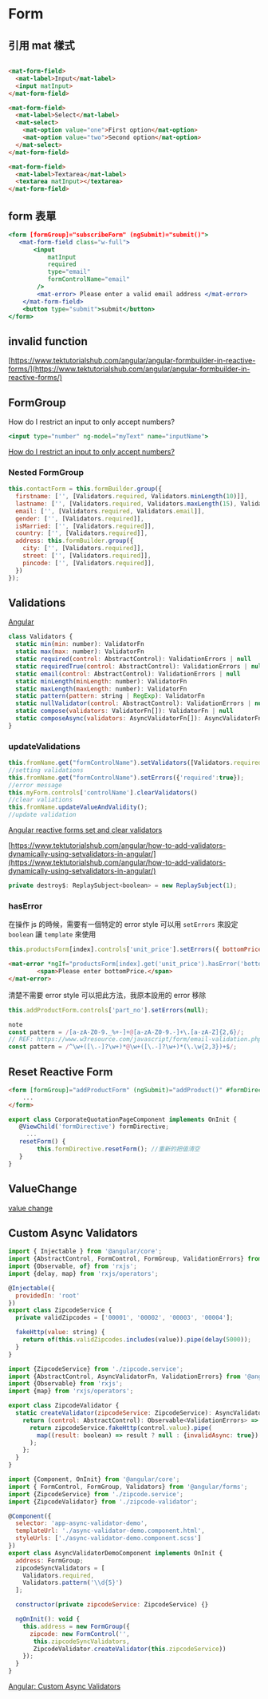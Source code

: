 # Form

## 引用 mat 樣式

```html

<mat-form-field>
  <mat-label>Input</mat-label>
  <input matInput>
</mat-form-field>

<mat-form-field>
  <mat-label>Select</mat-label>
  <mat-select>
    <mat-option value="one">First option</mat-option>
    <mat-option value="two">Second option</mat-option>
  </mat-select>
</mat-form-field>

<mat-form-field>
  <mat-label>Textarea</mat-label>
  <textarea matInput></textarea>
</mat-form-field>
```

## form 表單

```jsx
<form [formGroup]="subscribeForm" (ngSubmit)="submit()">
   <mat-form-field class="w-full">
       <input
           matInput
           required
           type="email" 
           formControlName="email"
        />
        <mat-error> Please enter a valid email address </mat-error>
    </mat-form-field>
    <button type="submit">submit</button>
</form>
```

## invalid function

[https://www.tektutorialshub.com/angular/angular-formbuilder-in-reactive-forms/](https://www.tektutorialshub.com/angular/angular-formbuilder-in-reactive-forms/)

## FormGroup

How do I restrict an input to only accept numbers?

```jsx
<input type="number" ng-model="myText" name="inputName">
```

[How do I restrict an input to only accept numbers?](https://stackoverflow.com/questions/14615236/how-do-i-restrict-an-input-to-only-accept-numbers)

### Nested FormGroup

```jsx
this.contactForm = this.formBuilder.group({
  firstname: ['', [Validators.required, Validators.minLength(10)]],
  lastname: ['', [Validators.required, Validators.maxLength(15), Validators.pattern("^[a-zA-Z]+$")]],
  email: ['', [Validators.required, Validators.email]],
  gender: ['', [Validators.required]],
  isMarried: ['', [Validators.required]],
  country: ['', [Validators.required]],
  address: this.formBuilder.group({
    city: ['', [Validators.required]],
    street: ['', [Validators.required]],
    pincode: ['', [Validators.required]],
  })
});

```

## Validations

[Angular](https://angular.io/api/forms/Validators#compose)

```jsx
class Validators {
  static min(min: number): ValidatorFn
  static max(max: number): ValidatorFn
  static required(control: AbstractControl): ValidationErrors | null
  static requiredTrue(control: AbstractControl): ValidationErrors | null
  static email(control: AbstractControl): ValidationErrors | null
  static minLength(minLength: number): ValidatorFn
  static maxLength(maxLength: number): ValidatorFn
  static pattern(pattern: string | RegExp): ValidatorFn
  static nullValidator(control: AbstractControl): ValidationErrors | null
  static compose(validators: ValidatorFn[]): ValidatorFn | null
  static composeAsync(validators: AsyncValidatorFn[]): AsyncValidatorFn | null
}
```


### updateValidations

```javascript
this.fromName.get("formControlName").setValidators([Validators.required]);
//setting validations
this.fromName.get("formControlName").setErrors({'required':true});
//error message
this.myForm.controls['controlName'].clearValidators()
//clear valiations
this.fromName.updateValueAndValidity();
//update validation
```

[Angular reactive forms set and clear validators](https://stackoverflow.com/questions/51300628/angular-reactive-forms-set-and-clear-validators)

[https://www.tektutorialshub.com/angular/how-to-add-validators-dynamically-using-setvalidators-in-angular/](https://www.tektutorialshub.com/angular/how-to-add-validators-dynamically-using-setvalidators-in-angular/)

```jsx
private destroy$: ReplaySubject<boolean> = new ReplaySubject(1);
```

### hasError

在操作 js 的時候，需要有一個特定的 error style 可以用 `setErrors` 來設定 `boolean` 讓 `template` 來使用

```javascript
this.productsForm[index].controls['unit_price'].setErrors({ bottomPrice: true });
```

```html
<mat-error *ngIf="productsForm[index].get('unit_price').hasError('bottomPrice')">
		<span>Please enter bottomPrice.</span>
</mat-error>
```

清楚不需要 error style 可以把此方法，我原本設用的 error 移除

```javascript
this.addProductForm.controls['part_no'].setErrors(null);
```

```javascript
note 
const pattern = /[a-zA-Z0-9._%+-]+@[a-zA-Z0-9.-]+\.[a-zA-Z]{2,6}/;
// REF: https://www.w3resource.com/javascript/form/email-validation.php
const pattern = /^\w+([\.-]?\w+)*@\w+([\.-]?\w+)*(\.\w{2,3})+$/;
```

## Reset Reactive Form

```html
<form [formGroup]="addProductForm" (ngSubmit)="addProduct()" #formDirective="ngForm">
	...
</form>
```

```javascript
export class CorporateQuotationPageComponent implements OnInit {
   @ViewChild('formDirective') formDirective;
	 ...
   resetForm() {
  		this.formDirective.resetForm(); //重新的把值清空
   }
}
```





## ValueChange

[value change](https://www.tektutorialshub.com/angular/valuechanges-in-angular-forms/)

## Custom Async Validators

```javascript
import { Injectable } from '@angular/core';
import {AbstractControl, FormControl, FormGroup, ValidationErrors} from '@angular/forms';
import {Observable, of} from 'rxjs';
import {delay, map} from 'rxjs/operators';

@Injectable({
  providedIn: 'root'
})
export class ZipcodeService {
  private validZipcodes = ['00001', '00002', '00003', '00004'];

  fakeHttp(value: string) {
    return of(this.validZipcodes.includes(value)).pipe(delay(5000));
  }
}
```



```javascript
import {ZipcodeService} from './zipcode.service';
import {AbstractControl, AsyncValidatorFn, ValidationErrors} from '@angular/forms';
import {Observable} from 'rxjs';
import {map} from 'rxjs/operators';

export class ZipcodeValidator {
  static createValidator(zipcodeService: ZipcodeService): AsyncValidatorFn {
    return (control: AbstractControl): Observable<ValidationErrors> => {
      return zipcodeService.fakeHttp(control.value).pipe(
        map((result: boolean) => result ? null : {invalidAsync: true})
      );
    };
  }
}
```

```javascript
import {Component, OnInit} from '@angular/core';
import { FormControl, FormGroup, Validators} from '@angular/forms';
import {ZipcodeService} from './zipcode.service';
import {ZipcodeValidator} from './zipcode-validator';

@Component({
  selector: 'app-async-validator-demo',
  templateUrl: './async-validator-demo.component.html',
  styleUrls: ['./async-validator-demo.component.scss']
})
export class AsyncValidatorDemoComponent implements OnInit {
  address: FormGroup;
  zipcodeSyncValidators = [
    Validators.required,
    Validators.pattern('\\d{5}')
  ];

  constructor(private zipcodeService: ZipcodeService) {}

  ngOnInit(): void {
    this.address = new FormGroup({
      zipcode: new FormControl('',
       this.zipcodeSyncValidators,
       ZipcodeValidator.createValidator(this.zipcodeService))
    });
  }
}
```

[Angular: Custom Async Validators](https://medium.com/@rinciarijoc/angular-custom-async-validators-13a648d688d8)